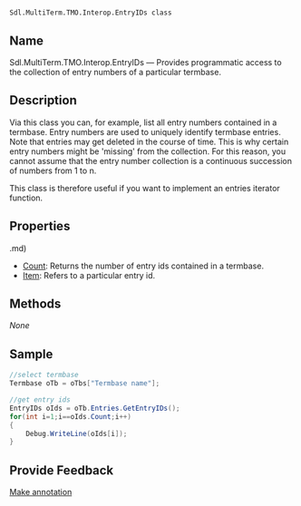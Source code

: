 

# 
    Sdl.MultiTerm.TMO.Interop.EntryIDs class




## Name

Sdl.MultiTerm.TMO.Interop.EntryIDs —          Provides programmatic access to the collection of entry numbers of a particular termbase.



## Description



Via this class you can, for example, list all entry numbers contained in a termbase. Entry numbers are used to uniquely identify termbase entries. Note that entries may get deleted in the course of time. This is why certain entry numbers might be 'missing' from the collection. For this reason, you cannot assume that the entry number collection is a continuous succession of numbers from 1 to n.

This class is therefore useful if you want to implement an entries iterator function.



## Properties
.md)
* [Count](Sdl.MultiTerm.TMO.Interop.EntryIDs.Count.md): Returns the number of entry ids contained in a termbase.
* [Item](Sdl.MultiTerm.TMO.Interop.EntryIDs.Item.md): Refers to a particular entry id.




## Methods
*None*


## Sample


```cs
//select termbase
Termbase oTb = oTbs["Termbase name"];

//get entry ids
EntryIDs oIds = oTb.Entries.GetEntryIDs();
for(int i=1;i==oIds.Count;i++)
{
   	Debug.WriteLine(oIds[i]);
}
```



## Provide Feedback

[Make annotation](mailto:sdk-feedback@sdl.com&amp;subject=Reference%20for%20Sdl.MultiTerm.TMO.Interop.EntryIDs)


